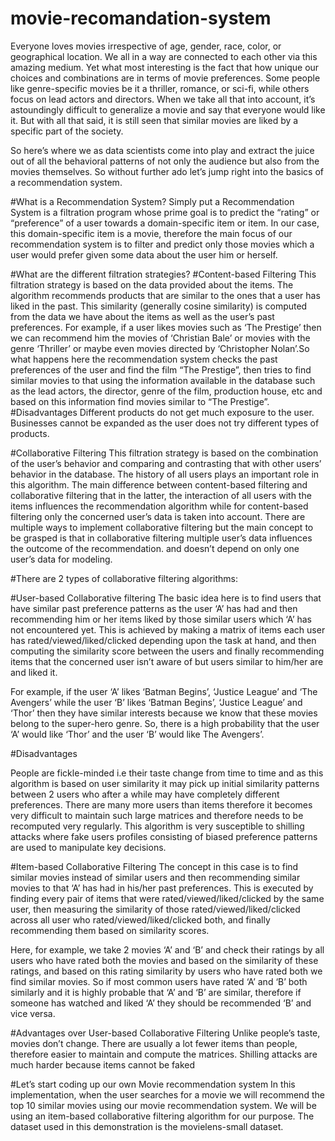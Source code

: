 # movie-recomandation-system

Everyone loves movies irrespective of age, gender, race, color, or geographical location. We all in a way are connected to each other via this amazing medium. Yet what most interesting is the fact that how unique our choices and combinations are in terms of movie preferences. Some people like genre-specific movies be it a thriller, romance, or sci-fi, while others focus on lead actors and directors. When we take all that into account, it’s astoundingly difficult to generalize a movie and say that everyone would like it. But with all that said, it is still seen that similar movies are liked by a specific part of the society.

So here’s where we as data scientists come into play and extract the juice out of all the behavioral patterns of not only the audience but also from the movies themselves. So without further ado let’s jump right into the basics of a recommendation system.

#What is a Recommendation System?
Simply put a Recommendation System is a filtration program whose prime goal is to predict the “rating” or “preference” of a user towards a domain-specific item or item. In our case, this domain-specific item is a movie, therefore the main focus of our recommendation system is to filter and predict only those movies which a user would prefer given some data about the user him or herself.

#What are the different filtration strategies?
#Content-based Filtering
This filtration strategy is based on the data provided about the items. The algorithm recommends products that are similar to the ones that a user has liked in the past. This similarity (generally cosine similarity) is computed from the data we have about the items as well as the user’s past preferences.
For example, if a user likes movies such as ‘The Prestige’ then we can recommend him the movies of ‘Christian Bale’ or movies with the genre ‘Thriller’ or maybe even movies directed by ‘Christopher Nolan’.So what happens here the recommendation system checks the past preferences of the user and find the film “The Prestige”, then tries to find similar movies to that using the information available in the database such as the lead actors, the director, genre of the film, production house, etc and based on this information find movies similar to “The Prestige”.
#Disadvantages
Different products do not get much exposure to the user.
Businesses cannot be expanded as the user does not try different types of products.
 

#Collaborative Filtering
This filtration strategy is based on the combination of the user’s behavior and comparing and contrasting that with other users’ behavior in the database. The history of all users plays an important role in this algorithm. The main difference between content-based filtering and collaborative filtering that in the latter, the interaction of all users with the items influences the recommendation algorithm while for content-based filtering only the concerned user’s data is taken into account.
There are multiple ways to implement collaborative filtering but the main concept to be grasped is that in collaborative filtering multiple user’s data influences the outcome of the recommendation. and doesn’t depend on only one user’s data for modeling.

#There are 2 types of collaborative filtering algorithms:

#User-based Collaborative filtering
The basic idea here is to find users that have similar past preference patterns as the user ‘A’ has had and then recommending him or her items liked by those similar users which ‘A’ has not encountered yet. This is achieved by making a matrix of items each user has rated/viewed/liked/clicked depending upon the task at hand, and then computing the similarity score between the users and finally recommending items that the concerned user isn’t aware of but users similar to him/her are and liked it.

For example, if the user ‘A’ likes ‘Batman Begins’, ‘Justice League’ and ‘The Avengers’ while the user ‘B’ likes ‘Batman Begins’, ‘Justice League’ and ‘Thor’ then they have similar interests because we know that these movies belong to the super-hero genre. So, there is a high probability that the user ‘A’ would like ‘Thor’ and the user ‘B’ would like The Avengers’.

#Disadvantages

People are fickle-minded i.e their taste change from time to time and as this algorithm is based on user similarity it may pick up initial similarity patterns between 2 users who after a while may have completely different preferences.
There are many more users than items therefore it becomes very difficult to maintain such large matrices and therefore needs to be recomputed very regularly.
This algorithm is very susceptible to shilling attacks where fake users profiles consisting of biased preference patterns are used to manipulate key decisions.
 

#Item-based Collaborative Filtering
The concept in this case is to find similar movies instead of similar users and then recommending similar movies to that ‘A’ has had in his/her past preferences. This is executed by finding every pair of items that were rated/viewed/liked/clicked by the same user, then measuring the similarity of those rated/viewed/liked/clicked across all user who rated/viewed/liked/clicked both, and finally recommending them based on similarity scores.

Here, for example, we take 2 movies ‘A’ and ‘B’ and check their ratings by all users who have rated both the movies and based on the similarity of these ratings, and based on this rating similarity by users who have rated both we find similar movies. So if most common users have rated ‘A’ and ‘B’ both similarly and it is highly probable that ‘A’ and ‘B’ are similar, therefore if someone has watched and liked ‘A’ they should be recommended ‘B’ and vice versa.

#Advantages over User-based Collaborative Filtering
Unlike people’s taste, movies don’t change.
There are usually a lot fewer items than people, therefore easier to maintain and compute the matrices.
Shilling attacks are much harder because items cannot be faked

#Let’s start coding up our own Movie recommendation system
In this implementation, when the user searches for a movie we will recommend the top 10 similar movies using our movie recommendation system. We will be using an item-based collaborative filtering algorithm for our purpose. The dataset used in this demonstration is the movielens-small dataset.





